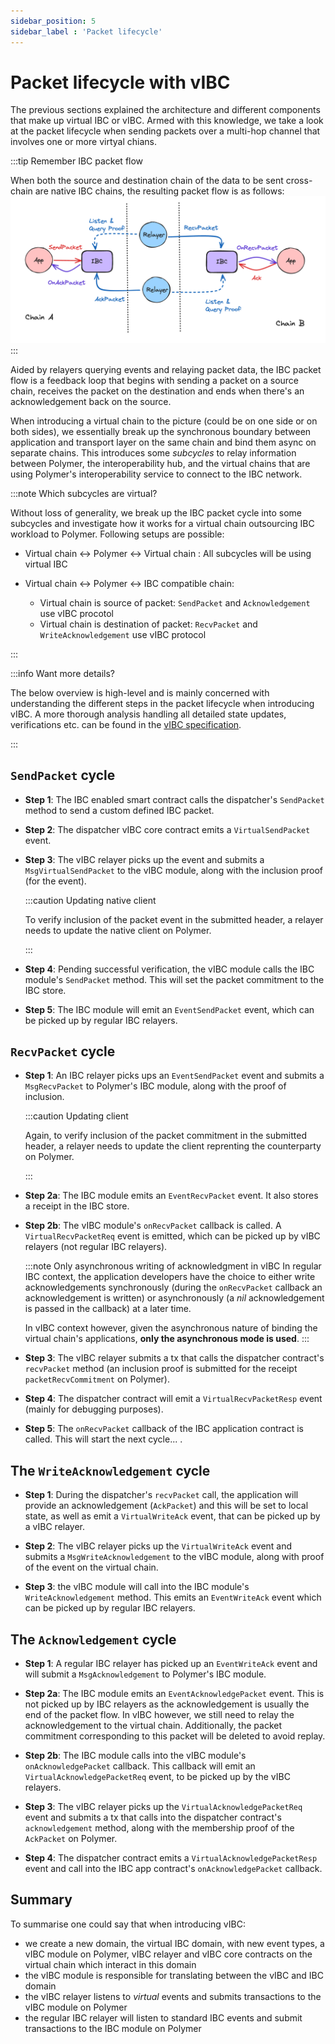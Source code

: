 ```yaml
---
sidebar_position: 5
sidebar_label : 'Packet lifecycle'
---
```


# Packet lifecycle with vIBC

The previous sections explained the architecture and different components that make up virtual IBC or vIBC. Armed with this knowledge, we take a look at the packet lifecycle when sending packets over a multi-hop channel that involves one or more virtyal chians.

:::tip Remember IBC packet flow

When both the source and destination chain of the data to be sent cross-chain are native IBC chains, the resulting packet flow is as follows:
![IBC packet flow](../../../static/img/ibc/IBC3.png)
:::

Aided by relayers querying events and relaying packet data, the IBC packet flow is a feedback loop that begins with sending a packet on a source chain, receives the packet on the destination and ends when there's an acknowledgement back on the source. 

When introducing a virtual chain to the picture (could be on one side or on both sides), we essentially break up the synchronous boundary between application and transport layer on the same chain and bind them async on separate chains.
This introduces some _subcycles_ to relay information between Polymer, the interoperability hub, and the virtual chains that are using Polymer's interoperability service to connect to the IBC network.

:::note Which subcycles are virtual? 

Without loss of generality, we break up the IBC packet cycle into some subcycles and investigate how it works for a virtual chain outsourcing IBC workload to Polymer. Following setups are possible:

- Virtual chain <-> Polymer <-> Virtual chain : All subcycles will be using virtual IBC

- Virtual chain <-> Polymer <-> IBC compatible chain: 
  - Virtual chain is source of packet: `SendPacket` and `Acknowledgement` use vIBC procotol
  - Virtual chain is destination of packet: `RecvPacket` and `WriteAcknowledgement` use vIBC protocol

:::

:::info Want more details?

The below overview is high-level and is mainly concerned with understanding the different steps in the packet lifecycle when introducing vIBC. A more thorough analysis handling all detailed state updates, verifications etc. can be found in the [vIBC specification](https://github.com/polymerdao/polymerase/blob/main/chain/docs/vibc/vibc-api-spec.md).

:::

## `SendPacket` cycle

- **Step 1**: The IBC enabled smart contract calls the dispatcher's `SendPacket` method to send a custom defined IBC packet.

- **Step 2**: The dispatcher vIBC core contract emits a `VirtualSendPacket` event.

- **Step 3**: The vIBC relayer picks up the event and submits a `MsgVirtualSendPacket` to the vIBC module, along with the inclusion proof (for the event).

  :::caution Updating native client

  To verify inclusion of the packet event in the submitted header, a relayer needs to update the native client on Polymer.

  :::

- **Step 4**: Pending successful verification, the vIBC module calls the IBC module's `SendPacket` method. This will set the packet commitment to the IBC store.

- **Step 5**: The IBC module will emit an `EventSendPacket` event, which can be picked up by regular IBC relayers.

## `RecvPacket` cycle

- **Step 1**: An IBC relayer picks ups  an `EventSendPacket` event and submits a `MsgRecvPacket` to Polymer's IBC module, along with the proof of inclusion.

  :::caution Updating client

  Again, to verify inclusion of the packet commitment in the submitted header, a relayer needs to update the client reprenting the counterparty on Polymer.

  :::

- **Step 2a**: The IBC module emits an `EventRecvPacket` event. It also stores a receipt in the IBC store.

- **Step 2b**: The vIBC module's `onRecvPacket` callback is called. A `VirtualRecvPacketReq` event is emitted, which can be picked up by vIBC relayers (not regular IBC relayers).

  :::note Only asynchronous writing of acknowledgment in vIBC
  In regular IBC context, the application developers have the choice to either write acknowledgements synchronously (during the `onRecvPacket` callback an acknowledgement is written) or asynchronously (a _nil_ acknowledgement is passed in the callback) at a later time.

  In vIBC context however, given the asynchronous nature of binding the virtual chain's applications, **only the asynchronous mode is used**.
  :::

- **Step 3**: The vIBC relayer submits a tx that calls the dispatcher contract's `recvPacket` method (an inclusion proof is submitted for the receipt `packetRecvCommitment` on Polymer).
<!-- Why not RecvPacketCommitment?? -->

- **Step 4**: The dispatcher contract will emit a `VirtualRecvPacketResp` event (mainly for debugging purposes).

- **Step 5**: The `onRecvPacket` callback of the IBC application contract is called. This will start the next cycle... .

## The `WriteAcknowledgement` cycle

- **Step 1**: During the dispatcher's `recvPacket` call, the application will provide an acknowledgement (`AckPacket`) and this will be set to local state, as well as emit a `VirtualWriteAck` event, that can be picked up by a vIBC relayer.

- **Step 2**: The vIBC relayer picks up the `VirtualWriteAck` event and submits a `MsgWriteAcknowledgement` to the vIBC module, along with proof of the event on the virtual chain.

- **Step 3**: the vIBC module will call into the IBC module's `WriteAcknowledgement` method. This emits an `EventWriteAck` event which can be picked up by regular IBC relayers.

## The `Acknowledgement` cycle

- **Step 1**: A regular IBC relayer has picked up an `EventWriteAck` event and will submit a `MsgAcknowledgement` to Polymer's IBC module. 

- **Step 2a**: The IBC module emits an `EventAcknowledgePacket` event. This is not picked up by IBC relayers as the acknowledgement is usually the end of the packet flow. In vIBC however, we still need to relay the acknowledgement to the virtual chain. Additionally, the packet commitment corresponding to this packet will be deleted to avoid replay.

- **Step 2b**: The IBC module calls into the vIBC module's `onAcknowledgePacket` callback. This callback will emit an `VirtualAcknowledgePacketReq` event, to be picked up by the vIBC relayers.

- **Step 3**: The vIBC relayer picks up the `VirtualAcknowledgePacketReq` event and submits a tx that calls into the dispatcher contract's `acknowledgement` method, along with the membership proof of the `AckPacket` on Polymer.

- **Step 4**: The dispatcher contract emits a `VirtualAcknowledgePacketResp` event and call into the IBC app contract's `onAcknowledgePacket` callback.

## Summary

To summarise one could say that when introducing vIBC:

- we create a new domain, the virtual IBC domain, with new event types, a vIBC module on Polymer, vIBC relayer and vIBC core contracts on the virtual chain which interact in this domain
- the vIBC module is responsible for translating between the vIBC and IBC domain
- the vIBC relayer listens to _virtual_ events and submits transactions to the vIBC module on Polymer
- the regular IBC relayer will listen to standard IBC events and submit transactions to the IBC module on Polymer